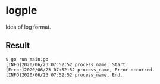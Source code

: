 # logple
Idea of log format.

## Result
```shell-session
$ go run main.go 
[INFO]2020/06/23 07:52:52 process_name, Start.
[Error]2020/06/23 07:52:52 process_name, Error occurred.
[INFO]2020/06/23 07:52:52 process_name, End.
```